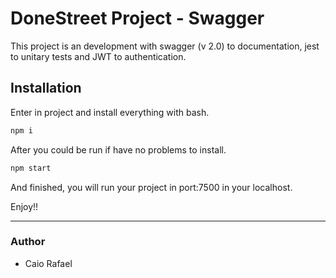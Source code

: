 # DoneStreet Project - Swagger

This project is an development with swagger (v 2.0) to documentation, jest to unitary tests and JWT to authentication. 

## Installation

Enter in project and install everything with bash.

```bash
npm i
```

After you could be run if have no problems to install.

```bash
npm start
```

And finished, you will run your project in port:7500 in your localhost.

Enjoy!!
___
### Author
- Caio Rafael